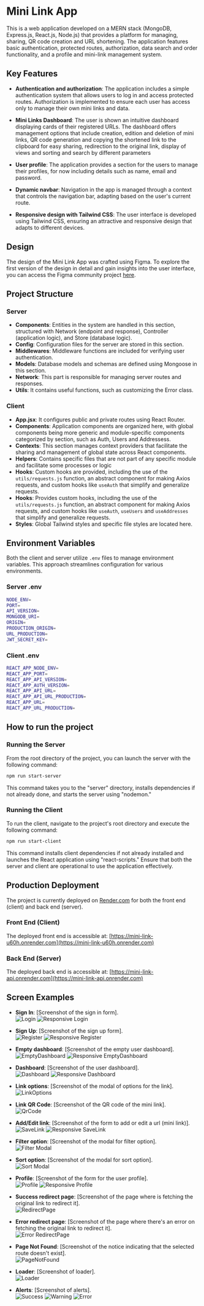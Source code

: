 # Mini Link App

This is a web application developed on a MERN stack (MongoDB, Express.js, React.js, Node.js) that provides a platform for managing, sharing, QR code creation and URL shortening. The application features basic authentication, protected routes, authorization, data search and order functionality, and a profile and mini-link management system.

## Key Features

- **Authentication and authorization**: The application includes a simple authentication system that allows users to log in and access protected routes. Authorization is implemented to ensure each user has access only to manage their own mini links and data.

- **Mini Links Dashboard**: The user is shown an intuitive dashboard displaying cards of their registered URLs. The dashboard offers management options that include creation, edition and deletion of mini links, QR code generation and copying the shortened link to the clipboard for easy sharing, redirection to the original link, display of views and sorting and search by different parameters

- **User profile**: The application provides a section for the users to manage their profiles, for now including details such as name, email and password.

- **Dynamic navbar**: Navigation in the app is managed through a context that controls the navigation bar, adapting based on the user's current route.

- **Responsive design with Tailwind CSS**: The user interface is developed using Tailwind CSS, ensuring an attractive and responsive design that adapts to different devices.

## Design

The design of the Mini Link App was crafted using Figma. To explore the first version of the design in detail and gain insights into the user interface, you can access the Figma community project [here](https://www.figma.com/community/file/1344164706048159388/minilink).

## Project Structure

### Server

- **Components**: Entities in the system are handled in this section, structured with Network (endpoint and response), Controller (application logic), and Store (database logic).
- **Config**: Configuration files for the server are stored in this section.
- **Middlewares**: Middleware functions are included for verifying user authentication.
- **Models**: Database models and schemas are defined using Mongoose in this section.
- **Network**: This part is responsible for managing server routes and responses.
- **Utils**: It contains useful functions, such as customizing the Error class.

### Client

- **App.jsx**: It configures public and private routes using React Router.
- **Components**: Application components are organized here, with global components being more generic and module-specific components categorized by section, such as Auth, Users and Addressess.
- **Contexts**: This section manages context providers that facilitate the sharing and management of global state across React components.
- **Helpers**: Contains specific files that are not part of any specific module and facilitate some processes or logic
- **Hooks**: Custom hooks are provided, including the use of the `utils/requests.js` function, an abstract component for making Axios requests, and custom hooks like `useAuth` that simplify and generalize requests.
- **Hooks**: Provides custom hooks, including the use of the `utils/requests.js` function, an abstract component for making Axios requests, and custom hooks like `useAuth`, `useUsers` and `useAddresses` that simplify and generalize requests.
- **Styles**: Global Tailwind styles and specific file styles are located here.

## Environment Variables

Both the client and server utilize `.env` files to manage environment variables. This approach streamlines configuration for various environments.

### Server .env

```bash
NODE_ENV=
PORT=
API_VERSION=
MONGODB_URI=
ORIGIN=
PRODUCTION_ORIGIN=
URL_PRODUCTION=
JWT_SECRET_KEY=
```

### Client .env

```bash
REACT_APP_NODE_ENV=
REACT_APP_PORT=
REACT_APP_API_VERSION=
REACT_APP_AUTH_VERSION=
REACT_APP_API_URL=
REACT_APP_API_URL_PRODUCTION=
REACT_APP_URL=
REACT_APP_URL_PRODUCTION=
```

## How to run the project

### Running the Server

From the root directory of the project, you can launch the server with the following command:

```bash
npm run start-server
```

This command takes you to the "server" directory, installs dependencies if not already done, and starts the server using "nodemon."

### Running the Client

To run the client, navigate to the project's root directory and execute the following command:

```bash
npm run start-client
```

This command installs client dependencies if not already installed and launches the React application using "react-scripts."
Ensure that both the server and client are operational to use the application effectively.

## Production Deployment

The project is currently deployed on [Render.com](https://dashboard.render.com/) for both the front end (client) and back end (server).

### Front End (Client)

The deployed front end is accessible at: [https://mini-link-u60h.onrender.com](https://mini-link-u60h.onrender.com)

### Back End (Server)

The deployed back end is accessible at: [https://mini-link-api.onrender.com](https://mini-link-api.onrender.com)

## Screen Examples

- **Sign In**: [Screenshot of the sign in form].  
  ![Login](https://github.com/OwenLobato/mini-link/assets/74989360/864f58d3-4429-42b1-abdc-d13adf70db60)
  ![Responsive Login](https://github.com/OwenLobato/mini-link/assets/74989360/c1479528-553c-4cb3-bdcd-9dd799178aec)

- **Sign Up**: [Screenshot of the sign up form].  
  ![Register](https://github.com/OwenLobato/mini-link/assets/74989360/c29aa014-87c0-4937-b61e-e7d3ed716197)
  ![Responsive Register](https://github.com/OwenLobato/mini-link/assets/74989360/0fe76d88-52e9-4069-9c69-115284cecf7f)

- **Empty dashboard**: [Screenshot of the empty user dashboard].  
  ![EmptyDashboard](https://github.com/OwenLobato/mini-link/assets/74989360/a6283714-c1ea-4a13-b337-2bc2d04ddbb4)
  ![Responsive EmptyDashboard](https://github.com/OwenLobato/mini-link/assets/74989360/6cad7763-d512-4a45-9e2a-5b09893875bc)

- **Dashboard**: [Screenshot of the user dashboard].  
  ![Dashboard](https://github.com/OwenLobato/mini-link/assets/74989360/4d273056-8cd7-4e82-a737-b92071e400c9)
  ![Responsive Dashboard](https://github.com/OwenLobato/mini-link/assets/74989360/9a09d6b0-a076-4226-bd4f-f3b64f4f3bc9)

- **Link options**: [Screenshot of the modal of options for the link].  
  ![LinkOptions](https://github.com/OwenLobato/mini-link/assets/74989360/1ab8f552-2b1e-4fb6-9b5a-84785044b47e)

- **Link QR Code**: [Screenshot of the QR code of the mini link].  
  ![QrCode](https://github.com/OwenLobato/mini-link/assets/74989360/0e76baf5-4dec-455a-a8fc-f73c8dd69177)

- **Add/Edit link**: [Screenshot of the form to add or edit a url (mini link)].  
  ![SaveLink](https://github.com/OwenLobato/mini-link/assets/74989360/a39d937d-9b50-4fe2-aac4-eee4577b9e40)
  ![Responsive SaveLink](https://github.com/OwenLobato/mini-link/assets/74989360/3991a218-3dd3-4bba-a305-c916b3668996)

- **Filter option**: [Screenshot of the modal for filter option].  
  ![Filter Modal](https://github.com/OwenLobato/mini-link/assets/74989360/8d2b2cc5-10a8-4f6d-abae-e5fea94af7a8)

- **Sort option**: [Screenshot of the modal for sort option].  
  ![Sort Modal](https://github.com/OwenLobato/mini-link/assets/74989360/58e385d6-6e4c-49d9-8259-c37badd72f3c)

- **Profile**: [Screenshot of the form for the user profile].  
  ![Profile](https://github.com/OwenLobato/mini-link/assets/74989360/fb422ec8-43e9-46a6-bed1-df7bb657ede0)
  ![Responsive Profile](https://github.com/OwenLobato/mini-link/assets/74989360/c15bc5c5-6417-4831-8f4c-c9375a1db3c2)

- **Success redirect page**: [Screenshot of the page where is fetching the original link to redirect it].  
  ![RedirectPage](https://github.com/OwenLobato/mini-link/assets/74989360/90e96ca9-f53a-40a6-990d-e8302e53b988)

- **Error redirect page**: [Screenshot of the page where there's an error on fetching the original link to redirect it].  
  ![Error RedirectPage](https://github.com/OwenLobato/mini-link/assets/74989360/b1733d80-df29-428f-8273-509554f68f2a)

- **Page Not Found**: [Screenshot of the notice indicating that the selected route doesn't exist].  
  ![PageNotFound](https://github.com/OwenLobato/mini-link/assets/74989360/f2f1a54f-73b5-4ce0-9375-ece2f050f57a)

- **Loader**: [Screenshot of loader].  
  ![Loader](https://github.com/OwenLobato/mini-link/assets/74989360/8265c9cf-c979-4f91-a510-4fe4a25b7989)

- **Alerts**: [Screenshot of alerts].  
  ![Success](https://github.com/OwenLobato/mini-link/assets/74989360/8689b028-6c11-4dec-85bf-e774d648de7c)
  ![Warning](https://github.com/OwenLobato/mini-link/assets/74989360/adacd3a6-54c8-4be3-b579-ccd9b775c425)
  ![Error](https://github.com/OwenLobato/mini-link/assets/74989360/afd2c422-acc9-42ca-99ca-217812a323b7)
